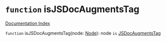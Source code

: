 # `function` isJSDocAugmentsTag

[Documentation Index](../README.md)

`function` isJSDocAugmentsTag(node: [Node](../private.interface.Node/README.md)): node `is` [JSDocAugmentsTag](../private.interface.JSDocAugmentsTag/README.md)